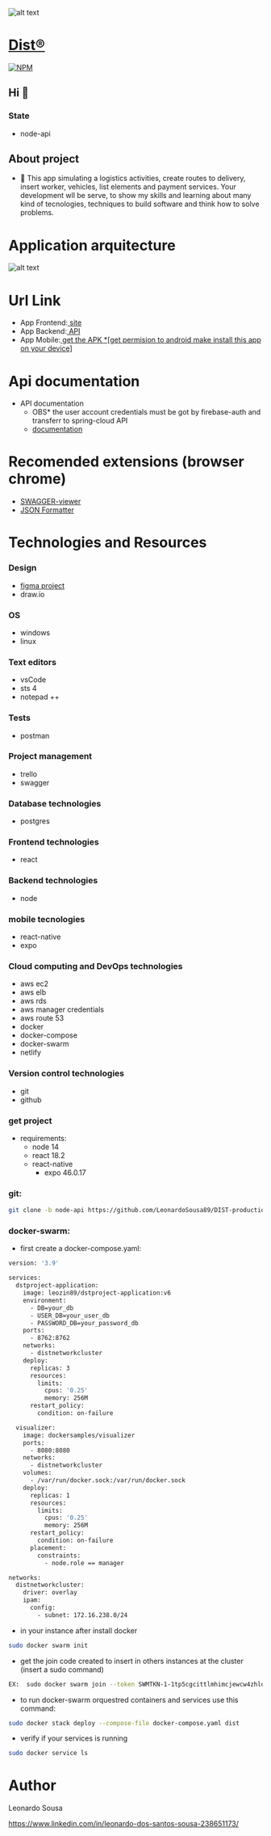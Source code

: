 ![alt text](/assets/DIST.png)
[<h1>Dist&reg;</h1>]()

[![NPM](https://img.shields.io/npm/l/react)](https://github.com/LeonardoSousa89/DIST-project_development/blob/main/LICENSE.LICENSE) 

## Hi 👋
### State
- node-api

## About project
- 🔭 This app simulating a logistics activities, create routes to delivery, insert worker, vehicles,
list elements and payment services.
Your development wll be serve, to show my skills and learning about
many kind of tecnologies, techniques to build software and think how to solve problems.

# Application arquitecture
![alt text](/assets/arquitecture.png)

# Url Link
- App Frontend:[<a href="https://www.distproject.com.br"> site</a>]()
- App Backend:[<a href="https://www.distproject-api.com.br"> API</a>]()
- App Mobile:[<a href="https://drive.google.com/drive/folders/1XpKr7JwtjR6C3-so_2ZYETvIsfRrMeSG?usp=share_link"> get the APK *[get permision to android make install this app on your device]</a>]()

# Api documentation

- API documentation
	- OBS* the user account credentials must be got by firebase-auth and transferr to spring-cloud API
	- [<a href="https://app.swaggerhub.com/apis-docs/Leo.Team89/DIST/2.0#/">documentation</a>]()

# Recomended extensions (browser chrome)

- [<a href="https://chrome.google.com/webstore/detail/swagger-viewer/nfmkaonpdmaglhjjlggfhlndofdldfag">SWAGGER-viewer</a>]()
- [<a href="https://chrome.google.com/webstore/detail/json-formatter/bcjindcccaagfpapjjmafapmmgkkhgoa">JSON Formatter</a>]()

# Technologies and Resources

### Design
- [<a href="https://www.figma.com/file/VHlRlB0IctNxuOElcFC0As/DIST-project?node-id=0%3A1">figma project</a>]()
- draw.io

### OS
- windows
- linux

### Text editors
- vsCode
- sts 4
- notepad ++

### Tests
- postman

### Project management
- trello
- swagger

### Database technologies
- postgres

### Frontend technologies
- react

### Backend technologies
- node
	
### mobile tecnologies
- react-native
- expo

### Cloud computing and DevOps technologies
- aws ec2
- aws elb
- aws rds
- aws manager credentials
- aws route 53
- docker
- docker-compose
- docker-swarm
- netlify

### Version control technologies
- git
- github

### get project
- requirements: 
  - node 14
  - react 18.2
  - react-native
    - expo 46.0.17

### git:

```bash
git clone -b node-api https://github.com/LeonardoSousa89/DIST-production.git

```

### docker-swarm:

- first create a docker-compose.yaml:

```bash
version: '3.9'

services:
  dstproject-application:
    image: leozin89/dstproject-application:v6
    environment:
      - DB=your_db
      - USER_DB=your_user_db
      - PASSWORD_DB=your_password_db
    ports:
      - 8762:8762
    networks:
      - distnetworkcluster
    deploy:
      replicas: 3
      resources:
        limits:
          cpus: '0.25'
          memory: 256M
      restart_policy:
        condition: on-failure

  visualizer:
    image: dockersamples/visualizer
    ports:
      - 8080:8080
    networks:
      - distnetworkcluster
    volumes:
      - /var/run/docker.sock:/var/run/docker.sock
    deploy:
      replicas: 1
      resources:
        limits:
          cpus: '0.25'
          memory: 256M
      restart_policy:
        condition: on-failure
      placement:
        constraints:
          - node.role == manager

networks:
  distnetworkcluster:
    driver: overlay
    ipam:
      config:
        - subnet: 172.16.238.0/24
```

- in your instance after install docker

```bash
sudo docker swarm init 
```

- get the join code created to insert in others instances at the cluster (insert a sudo command)
```bash 
EX:  sudo docker swarm join --token SWMTKN-1-1tp5cgcittlmhimcjewcw4zhlo45cs9l36xatwpcvy9eqtnj5k-dj4ukw9w61tf0zz2qog4tu409 172.31.82.24:2377
```

- to run docker-swarm orquestred containers and services use this command:
```bash
sudo docker stack deploy --compose-file docker-compose.yaml dist
```

- verify if your services is running
```bash
sudo docker service ls 
```

# Author

Leonardo Sousa



https://www.linkedin.com/in/leonardo-dos-santos-sousa-238651173/
